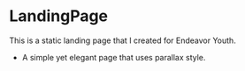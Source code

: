# LandingPage
This is a static landing page that I created for Endeavor Youth.

* A simple yet elegant page that uses parallax style.
